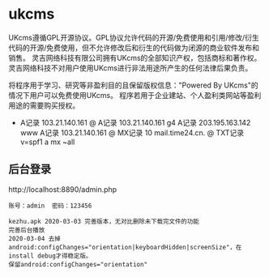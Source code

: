 # ukcms
UKcms遵循GPL开源协议。GPL协议允许代码的开源/免费使用和引用/修改/衍生代码的开源/免费使用，但不允许修改后和衍生的代码做为闭源的商业软件发布和销售。
灵吉网络科技有限公司拥有UKcms的全部知识产权，包括商标和著作权。
灵吉网络科技不对用户使用UKcms进行非法用途所产生的任何法律后果负责。

将程序用于学习、研究等非盈利目的且保留版权信息："Powered By UKcms"的情况下用户可以免费使用UKcms。
程序若用于企业建站、个人盈利类网站等盈利用途的需要购买授权。

*  A记录       103.21.140.161
@  A记录     103.21.140.161
g4  A记录      203.195.163.142
www  A记录       103.21.140.161
@  MX记录  10      mail.time24.cn.
@  TXT记录      v=spf1 a mx ~all

## 后台登录
http://localhost:8890/admin.php
```
账号：admin  密码：123456

kezhu.apk 2020-03-03 完善版本，无对比删除未下载完文件的功能
完善后台播放
2020-03-04 去掉android:configChanges="orientation|keyboardHidden|screenSize"，在install debug才得稳定版。
保留android:configChanges="orientation"


